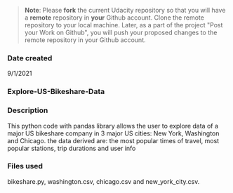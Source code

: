 >**Note**: Please **fork** the current Udacity repository so that you will have a **remote** repository in **your** Github account. Clone the remote repository to your local machine. Later, as a part of the project "Post your Work on Github", you will push your proposed changes to the remote repository in your Github account.

### Date created
9/1/2021

### Explore-US-Bikeshare-Data


### Description
This python code with pandas library allows the user to explore data of a major US bikeshare company in 3 major US cities: New York, Washington and Chicago.
the data derived are: the most popular times of travel, most popular stations, trip durations and user info


### Files used
bikeshare.py, washington.csv, chicago.csv and new_york_city.csv.
